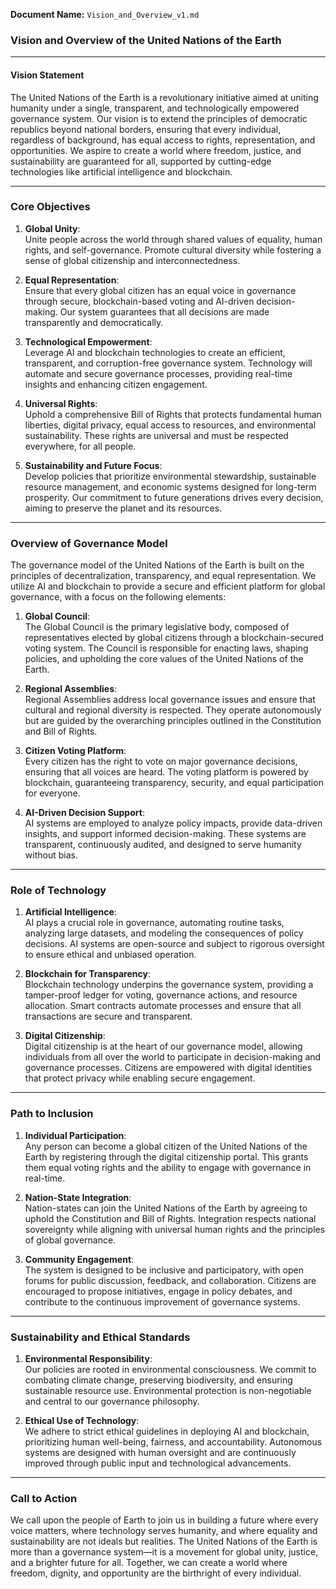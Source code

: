 **Document Name:** `Vision_and_Overview_v1.md`

### Vision and Overview of the United Nations of the Earth

---

#### Vision Statement
The United Nations of the Earth is a revolutionary initiative aimed at uniting humanity under a single, transparent, and technologically empowered governance system. Our vision is to extend the principles of democratic republics beyond national borders, ensuring that every individual, regardless of background, has equal access to rights, representation, and opportunities. We aspire to create a world where freedom, justice, and sustainability are guaranteed for all, supported by cutting-edge technologies like artificial intelligence and blockchain.

---

### Core Objectives
1. **Global Unity**:  
   Unite people across the world through shared values of equality, human rights, and self-governance. Promote cultural diversity while fostering a sense of global citizenship and interconnectedness.

2. **Equal Representation**:  
   Ensure that every global citizen has an equal voice in governance through secure, blockchain-based voting and AI-driven decision-making. Our system guarantees that all decisions are made transparently and democratically.

3. **Technological Empowerment**:  
   Leverage AI and blockchain technologies to create an efficient, transparent, and corruption-free governance system. Technology will automate and secure governance processes, providing real-time insights and enhancing citizen engagement.

4. **Universal Rights**:  
   Uphold a comprehensive Bill of Rights that protects fundamental human liberties, digital privacy, equal access to resources, and environmental sustainability. These rights are universal and must be respected everywhere, for all people.

5. **Sustainability and Future Focus**:  
   Develop policies that prioritize environmental stewardship, sustainable resource management, and economic systems designed for long-term prosperity. Our commitment to future generations drives every decision, aiming to preserve the planet and its resources.

---

### Overview of Governance Model
The governance model of the United Nations of the Earth is built on the principles of decentralization, transparency, and equal representation. We utilize AI and blockchain to provide a secure and efficient platform for global governance, with a focus on the following elements:

1. **Global Council**:  
   The Global Council is the primary legislative body, composed of representatives elected by global citizens through a blockchain-secured voting system. The Council is responsible for enacting laws, shaping policies, and upholding the core values of the United Nations of the Earth.

2. **Regional Assemblies**:  
   Regional Assemblies address local governance issues and ensure that cultural and regional diversity is respected. They operate autonomously but are guided by the overarching principles outlined in the Constitution and Bill of Rights.

3. **Citizen Voting Platform**:  
   Every citizen has the right to vote on major governance decisions, ensuring that all voices are heard. The voting platform is powered by blockchain, guaranteeing transparency, security, and equal participation for everyone.

4. **AI-Driven Decision Support**:  
   AI systems are employed to analyze policy impacts, provide data-driven insights, and support informed decision-making. These systems are transparent, continuously audited, and designed to serve humanity without bias.

---

### Role of Technology
1. **Artificial Intelligence**:  
   AI plays a crucial role in governance, automating routine tasks, analyzing large datasets, and modeling the consequences of policy decisions. AI systems are open-source and subject to rigorous oversight to ensure ethical and unbiased operation.

2. **Blockchain for Transparency**:  
   Blockchain technology underpins the governance system, providing a tamper-proof ledger for voting, governance actions, and resource allocation. Smart contracts automate processes and ensure that all transactions are secure and transparent.

3. **Digital Citizenship**:  
   Digital citizenship is at the heart of our governance model, allowing individuals from all over the world to participate in decision-making and governance processes. Citizens are empowered with digital identities that protect privacy while enabling secure engagement.

---

### Path to Inclusion
1. **Individual Participation**:  
   Any person can become a global citizen of the United Nations of the Earth by registering through the digital citizenship portal. This grants them equal voting rights and the ability to engage with governance in real-time.

2. **Nation-State Integration**:  
   Nation-states can join the United Nations of the Earth by agreeing to uphold the Constitution and Bill of Rights. Integration respects national sovereignty while aligning with universal human rights and the principles of global governance.

3. **Community Engagement**:  
   The system is designed to be inclusive and participatory, with open forums for public discussion, feedback, and collaboration. Citizens are encouraged to propose initiatives, engage in policy debates, and contribute to the continuous improvement of governance systems.

---

### Sustainability and Ethical Standards
1. **Environmental Responsibility**:  
   Our policies are rooted in environmental consciousness. We commit to combating climate change, preserving biodiversity, and ensuring sustainable resource use. Environmental protection is non-negotiable and central to our governance philosophy.

2. **Ethical Use of Technology**:  
   We adhere to strict ethical guidelines in deploying AI and blockchain, prioritizing human well-being, fairness, and accountability. Autonomous systems are designed with human oversight and are continuously improved through public input and technological advancements.

---

### Call to Action
We call upon the people of Earth to join us in building a future where every voice matters, where technology serves humanity, and where equality and sustainability are not ideals but realities. The United Nations of the Earth is more than a governance system—it is a movement for global unity, justice, and a brighter future for all. Together, we can create a world where freedom, dignity, and opportunity are the birthright of every individual.
